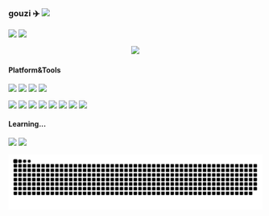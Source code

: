 <!-- ### Hi there 👋 -->

<!--
**gouzil/gouzil** is a ✨ _special_ ✨ repository because its `README.md` (this file) appears on your GitHub profile.

Here are some ideas to get you started:

- 🔭 I’m currently working on ...
- 🌱 I’m currently learning ...
- 👯 I’m looking to collaborate on ...
- 🤔 I’m looking for help with ...
- 💬 Ask me about ...
- 📫 How to reach me: ...
- 😄 Pronouns: ...
- ⚡ Fun fact: ...
-->

### gouzi ✈️ ![](https://views.whatilearened.today/views/github/gouzil/gouzil.svg)

![](https://github-readme-stats.vercel.app/api?username=gouzil&show_icons=true&line_height=21&show_icons=true&theme=vue&hide_border=true)
![](https://github-readme-stats.vercel.app/api/top-langs/?username=gouzil&show_icons=true&layout=compact&theme=vue&hide_border=true&hide=html,css)

<p align="center">
  <a href="#">
    <img src="http://github-readme-streak-stats.herokuapp.com?user=gouzil&theme=vue"/>
  </a>
</p>

#### Platform&Tools

[![](https://img.shields.io/badge/macOS-Big%20Sur-d0d1d4?style=flat-square&logo=Apple)]([https://](https://www.apple.com/macos/))
[![](https://img.shields.io/badge/Ubuntu-20.04%20Server%20LTS-E95420?style=flat-square&logo=Ubuntu)](https://ubuntu.com/)
[![](https://img.shields.io/badge/Centos-7.9%202009-a14f8c?style=flat-square&logo=centos)](https://grafana.com/)
[![](https://img.shields.io/badge/IDE-Visual%20Studio%20Code-blue?style=flat-square&logo=Visual-Studio-Code)](https://code.visualstudio.com/)

[![](https://img.shields.io/badge/-Golang-00ADD8?style=flat-square&logo=go&logoColor=ffffff)](https://golang.org/)
[![](https://img.shields.io/badge/-python-254d70?style=flat-square&logo=python&logoColor=ffffff)](https://www.python.org/)
[![](https://img.shields.io/badge/-Docker-2496ED?style=flat-square&logo=Docker&logoColor=ffffff)](https://www.docker.com/)
[![](https://img.shields.io/badge/jenkins-f5e0c7?style=flat-square&logo=jenkins)](https://www.jenkins.io/)
[![](https://img.shields.io/badge/grafana-000000?style=flat-square&logo=grafana)](https://grafana.com/)
[![](https://img.shields.io/badge/-Nginx-269539?style=flat-square&logo=Nginx&logoColor=ffffff)](https://nginx.org/)
[![](https://img.shields.io/badge/Mysql-00758f?style=flat-square&logo=mysql&logoColor=ffffff)](https://www.mysql.com/)
[![](https://img.shields.io/badge/-Git-%23F05032?style=flat-square&logo=git&logoColor=ffffff)](https://www.mysql.com/)

#### Learning...
[![](https://img.shields.io/badge/-Kubernetes-326CE5?style=flat-square&logo=Kubernetes&logoColor=ffffff)](https://kubernetes.io/)
[![](https://img.shields.io/badge/-istio-466bb0?style=flat-square&logo=data:image/svg+xml;base64,PHN2ZyB4bWxucz0iaHR0cDovL3d3dy53My5vcmcvMjAwMC9zdmciIHZlcnNpb249IjEuMSIgdmlld0JveD0iMCAwIDMyMCAzMjAiPjxnIGlkPSJsb2dvIiBmaWxsPSIjZmZmIj48cG9seWdvbiBpZD0iaHVsbCIgcG9pbnRzPSI4MCAyNTAgMjQwIDI1MCAxNDAgMjgwIDgwIDI1MCIvPjxwb2x5Z29uIGlkPSJtYWluc2FpbCIgcG9pbnRzPSI4MCAyNDAgMTQwIDIzMCAxNDAgMTIwIDgwIDI0MCIvPjxwb2x5Z29uIGlkPSJoZWFkc2FpbCIgcG9pbnRzPSIxNTAgMjMwIDI0MCAyNDAgMTUwIDQwIDE1MCAyMzAiLz48L2c+PC9zdmc+&logoColor=ffffff)](https://istio.io/)

![](https://raw.githubusercontent.com/gouzil/gouzil/output/github-contribution-grid-snake.svg)